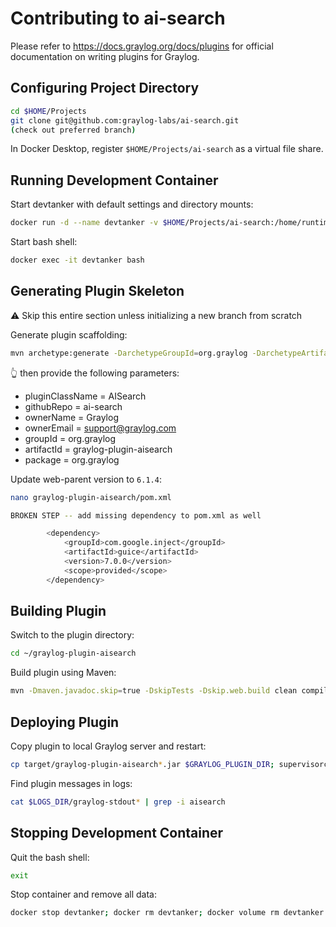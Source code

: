 # Contributing to ai-search

Please refer to https://docs.graylog.org/docs/plugins for official documentation on writing plugins for Graylog.

## Configuring Project Directory

```bash
cd $HOME/Projects
git clone git@github.com:graylog-labs/ai-search.git
(check out preferred branch)
```

In Docker Desktop, register `$HOME/Projects/ai-search` as a virtual file share.


## Running Development Container

Start devtanker with default settings and directory mounts:
```bash
docker run -d --name devtanker -v $HOME/Projects/ai-search:/home/runtime/graylog-plugin-aisearch -v devtanker:/data -e GRAYLOG_DATANODE_INSECURE_STARTUP="true" -e GRAYLOG_DATANODE_PASSWORD_SECRET="somepasswordpeppersomepasswordpeppersomepasswordpeppersomepasswordpepper" -e GRAYLOG_HTTP_EXTERNAL_URI="http://localhost:9000/" -e GRAYLOG_PASSWORD_SECRET="somepasswordpeppersomepasswordpeppersomepasswordpeppersomepasswordpepper" -e GRAYLOG_ROOT_PASSWORD_SHA2="8c6976e5b5410415bde908bd4dee15dfb167a9c873fc4bb8a81f6f2ab448a918" -e TZ=UTC -p 5044:5044/tcp -p 5140:5140/tcp -p 5140:5140/udp -p 9000:9000/tcp -p 12201:12201/tcp -p 12201:12201/udp -p 13301:13301/tcp -p 13302:13302/tcp robfromboulder/devtanker:6.1.4c
```

Start bash shell:
```bash
docker exec -it devtanker bash
```


## Generating Plugin Skeleton

⚠️ Skip this entire section unless initializing a new branch from scratch

Generate plugin scaffolding:
```bash
mvn archetype:generate -DarchetypeGroupId=org.graylog -DarchetypeArtifactId=graylog-plugin-archetype
```
👆 then provide the following parameters:
* pluginClassName = AISearch
* githubRepo = ai-search
* ownerName = Graylog
* ownerEmail = support@graylog.com
* groupId = org.graylog
* artifactId = graylog-plugin-aisearch
* package = org.graylog

Update web-parent version to `6.1.4`:
```bash
nano graylog-plugin-aisearch/pom.xml
```

```bash
BROKEN STEP -- add missing dependency to pom.xml as well

        <dependency>
            <groupId>com.google.inject</groupId>
            <artifactId>guice</artifactId>
            <version>7.0.0</version>
            <scope>provided</scope>
        </dependency>
```

## Building Plugin

Switch to the plugin directory:
```bash
cd ~/graylog-plugin-aisearch
```

Build plugin using Maven:
```bash
mvn -Dmaven.javadoc.skip=true -DskipTests -Dskip.web.build clean compile package
```


## Deploying Plugin

Copy plugin to local Graylog server and restart:
```bash
cp target/graylog-plugin-aisearch*.jar $GRAYLOG_PLUGIN_DIR; supervisorctl restart graylog
```

Find plugin messages in logs:
```bash
cat $LOGS_DIR/graylog-stdout* | grep -i aisearch
```

## Stopping Development Container

Quit the bash shell:
```bash
exit
```

Stop container and remove all data:
```bash
docker stop devtanker; docker rm devtanker; docker volume rm devtanker
```